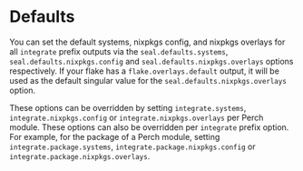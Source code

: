 # Defaults

You can set the default systems, nixpkgs config, and nixpkgs overlays for all
`integrate` prefix outputs via the `seal.defaults.systems`,
`seal.defaults.nixpkgs.config` and `seal.defaults.nixpkgs.overlays` options
respectively. If your flake has a `flake.overlays.default` output, it will be
used as the default singular value for the `seal.defaults.nixpkgs.overlays`
option.

These options can be overridden by setting `integrate.systems`,
`integrate.nixpkgs.config` or `integrate.nixpkgs.overlays` per Perch module.
These options can also be overridden per `integrate` prefix option. For example,
for the package of a Perch module, setting `integrate.package.systems`,
`integrate.package.nixpkgs.config` or `integrate.package.nixpkgs.overlays`.
